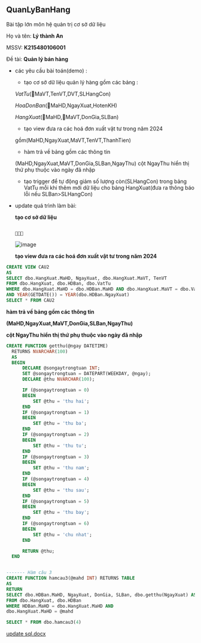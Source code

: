 ## QuanLyBanHang
Bài tập lớn môn hệ quản trị cơ sở dữ liệu

Họ và tên: **Lý thành An**

MSSV: **K215480106001**

Đề tài: **Quản lý bán hàng**

- các yêu cầu bài toán(demo) :
  + tạo cơ sở dữ liệu quản lý hàng gồm các bảng :
    
  *VatTu*(🔑MaVT,TenVT,DVT,SLHangCon)
  
  *HoaDonBan*(🔑MaHD,NgayXuat,HotenKH)
  
  *HangXuat*(🔑MaHD,🔑MaVT,DonGia,SLBan)
 
  + tạo view đưa ra các hoá đơn xuất vật tư trong năm 2024
    
  gồm(MaHD,NgayXuat,MaVT,TenVT,ThanhTien)
  
  + hàm trả về bảng gồm các thông tin
    
  (MaHD,NgayXuat,MaVT,DonGia,SLBan,NgayThu)
  cột NgayThu hiển thị thứ phụ thuộc vào ngày đã nhập
  
  + tạo trigger để tự động giảm số lượng còn(SLHangCon) trong bảng VatTu
  mỗi khi thêm mới dữ liệu cho bảng HangXuat(đưa ra thông báo lỗi nếu SLBan>SLHangCon)
 - update quá trình làm bài:

   **tạo cơ sở dữ liệu**
   
                                                                                                                     👀👀😻
   ![image](https://github.com/lythanhan03/Qu-n-l-b-n-h-ng/assets/168841951/698dbc32-b8a9-4546-94e9-fbc0a5496630)


   **tạo view đưa ra các hoá đơn xuất vật tư trong năm 2024**
```sql
CREATE VIEW CAU2
AS 
SELECT dbo.HangXuat.MaHD, NgayXuat, dbo.HangXuat.MaVT, TenVT
FROM dbo.HangXuat, dbo.HDBan, dbo.VatTu
WHERE dbo.HangXuat.MaHD = dbo.HDBan.MaHD AND dbo.HangXuat.MaVT = dbo.VatTu.MaVT
AND YEAR(GETDATE()) = YEAR(dbo.HDBan.NgayXuat)
SELECT * FROM CAU2
```
 **hàm trả về bảng gồm các thông tin**
    
  **(MaHD,NgayXuat,MaVT,DonGia,SLBan,NgayThu)**

  **cột NgayThu hiển thị thứ phụ thuộc vào ngày đã nhập**
  ```sql
CREATE FUNCTION getthu(@ngay DATETIME) 
	RETURNS NVARCHAR(100)
	AS
	BEGIN
		DECLARE @songaytrongtuan INT;
		SET @songaytrongtuan = DATEPART(WEEKDAY, @ngay);
		DECLARE @thu NVARCHAR(100);

		IF (@songaytrongtuan = 0)
		BEGIN
			SET @thu = 'thu hai';
		END
		IF (@songaytrongtuan = 1)
		BEGIN
			SET @thu = 'thu ba';
		END
		IF (@songaytrongtuan = 2)
		BEGIN
			SET @thu = 'thu tu';
		END
		IF (@songaytrongtuan = 3)
		BEGIN
			SET @thu = 'thu nam';
		END
		IF (@songaytrongtuan = 4)
		BEGIN
			SET @thu = 'thu sau';
		END
		IF (@songaytrongtuan = 5)
		BEGIN
			SET @thu = 'thu bay';
		END
		IF (@songaytrongtuan = 6)
		BEGIN
			SET @thu = 'chu nhat';
		END

		RETURN @thu;
	END


------- Hàm câu 3
CREATE FUNCTION hamcau3(@mahd INT) RETURNS TABLE
AS
  RETURN 
  SELECT dbo.HDBan.MaHD, NgayXuat, DonGia, SLBan, dbo.getthu(NgayXuat) AS 'NgayThu'
  FROM dbo.HangXuat, dbo.HDBan
  WHERE HDBan.MaHD = dbo.HangXuat.MaHD AND
  dbo.HangXuat.MaHD = @mahd

  SELECT * FROM dbo.hamcau3(4)
```

   
 [update sql.docx](https://github.com/user-attachments/files/15751000/update.sql.docx)

